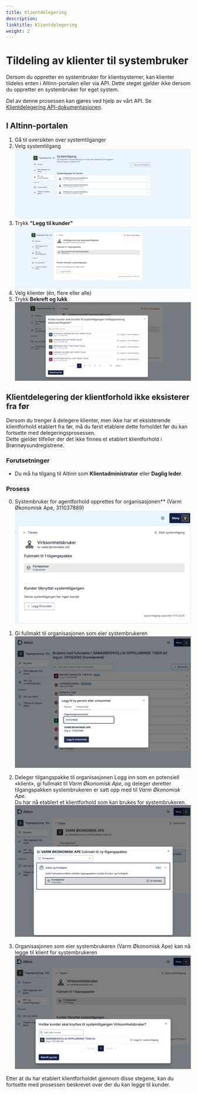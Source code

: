 ```yaml
---
title: Klientdelegering
description:
linktitle: Klientdelegering
weight: 2
---
```


# Tildeling av klienter til systembruker

Dersom du oppretter en systembruker for klientsystemer, kan klienter tildeles enten i Altinn-portalen eller via API. Dette steget gjelder ikke dersom du oppretter en systembruker for eget system.

Del av denne prosessen kan gjøres ved hjelp av vårt API. Se [Klientdelegering API-dokumentasjonen](/nb/api/authentication/systemuserapi/clientdelegation/).

## I Altinn-portalen

1. Gå til oversikten over systemtilganger
2. Velg systemtilgang  
   ![klientdelegering steg 1](delegate_clients_1.png)
3. Trykk **"Legg til kunder"**  
   ![klientdelegering steg 2](delegate_clients_2.png)
4. Velg klienter (én, flere eller alle)
5. Trykk **Bekreft og lukk**  
   ![klientdelegering steg 3](delegate_clients_3.png)

## Klientdelegering der klientforhold ikke eksisterer fra før

Dersom du trenger å delegere klienter, men ikke har et eksisterende klientforhold etablert fra før, må du først etablere dette forholdet før du kan fortsette med delegeringsprosessen.  
Dette gjelder tilfeller der det ikke finnes et etablert klientforhold i Brønnøysundregistrene.

### Forutsetninger

- Du må ha tilgang til Altinn som **Klientadministrator** eller **Daglig leder**.

### Prosess

0. Systembruker for agentforhold opprettes for organisasjonen\*\* (Varm Økonomisk Ape, 311037889)  
   ![Steg 0 - Opprett systembruker](add_user0.png)

1. Gi fullmakt til organisasjonen som eier systembrukeren
   ![Steg 1 - Gi fullmakt](add_user1.png)

2. Deleger tilgangspakke til organisasjonen
   Logg inn som en potensiell «klient», gi fullmakt til _Varm Økonomisk Ape_, og deleger deretter tilgangspakken systembrukeren er satt opp med til _Varm Økonomisk Ape_.  
   Du har nå etablert et klientforhold som kan brukes for systembrukeren.  
   ![Steg 2 - Deleger tilgangspakke](add_user2.png)

3. Organisasjonen som eier systembrukeren (Varm Økonomisk Ape) kan nå legge til klient for systembrukeren
   ![Steg 3 - Legg til klient](add_user3.png)

Etter at du har etablert klientforholdet gjennom disse stegene, kan du fortsette med prosessen beskrevet over der du kan legge til kunder.
